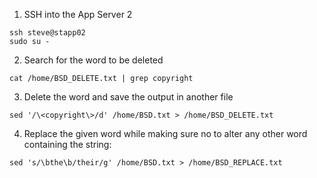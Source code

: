 1. SSH into the App Server 2

```
ssh steve@stapp02
sudo su -
```

2. Search for the word to be deleted

```
cat /home/BSD_DELETE.txt | grep copyright
```

3. Delete the word and save the output in another file

```
sed '/\<copyright\>/d' /home/BSD.txt > /home/BSD_DELETE.txt
```

4. Replace the given word while making sure no to alter any other word containing the string:

```
sed 's/\bthe\b/their/g' /home/BSD.txt > /home/BSD_REPLACE.txt
```






